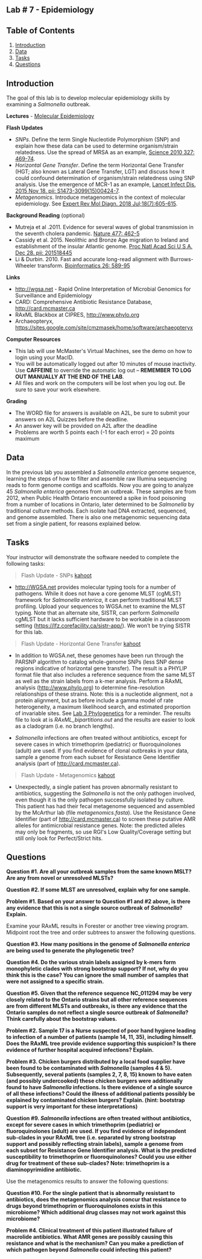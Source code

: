 ## Lab # 7 - Epidemiology

## Table of Contents
1. [Introduction](#intro)
2. [Data](#data)
3. [Tasks](#tasks)
4. [Questions](#questions)

<a name="intro"></a>
## Introduction

The goal of this lab is to develop molecular epidemiology skills by examining a *Salmonella* outbreak.

**Lectures** - [Molecular Epidemiology](https://github.com/agmcarthur/Biochem-3BP3/blob/master/Lectures/Lecture%206%20-%20Molecular%20Epidemiology.pptx)

**Flash Updates**
* *SNPs*. Define the term Single Nucleotide Polymorphism (SNP) and explain how these data can be used to determine organism/strain relatedness. Use the spread of MRSA as an example, [Science 2010 327: 469-74](https://www.ncbi.nlm.nih.gov/pubmed/?term=20093474).
* *Horizontal Gene Transfer*. Define the term Horizontal Gene Transfer (HGT; also known as Lateral Gene Transfer, LGT) and discuss how it could confound determination of organism/strain relatedness using SNP analysis. Use the emergence of MCR-1 as an example, [Lancet Infect Dis. 2015 Nov 18. pii: S1473-3099(15)00424-7](https://www.ncbi.nlm.nih.gov/pubmed/?term=26603172).
* *Metagenomics*. Introduce metagenomics in the context of molecular epidemiology. See [Expert Rev Mol Diagn. 2018 Jul;18(7):605-615](https://www.ncbi.nlm.nih.gov/pubmed/?term=29898605).

**Background Reading** (optional)
* Mutreja et al .2011. Evidence for several waves of global transmission in the seventh cholera pandemic. [Nature 477: 462-5](https://www.ncbi.nlm.nih.gov/pubmed/?term=21866102)
* Cassidy et al. 2015. Neolithic and Bronze Age migration to Ireland and establishment of the insular Atlantic genome. [Proc Natl Acad Sci U S A. Dec 28. pii: 201518445](https://www.ncbi.nlm.nih.gov/pubmed/?term=26712024)
* Li & Durbin. 2010. Fast and accurate long-read alignment with Burrows-Wheeler transform. [Bioinformatics 26: 589-95](https://www.ncbi.nlm.nih.gov/pubmed/?term=20080505)

**Links**
* http://wgsa.net - Rapid Online Interpretation of Microbial Genomics for Surveillance and Epidemiology
* CARD: Comprehensive Antibiotic Resistance Database, http://card.mcmaster.ca
* RAxML Blackbox at CIPRES, http://www.phylo.org
* Archaeopteryx, https://sites.google.com/site/cmzmasek/home/software/archaeopteryx

**Computer Resources**
* This lab will use McMaster's Virtual Machines, see the demo on how to login using your MacID.
* You will be automatically logged out after 10 minutes of mouse inactivity. Use **CAFFEINE** to override the automatic log out – **REMEMBER TO LOG OUT MANUALLY AT THE END OF THE LAB**.
* All files and work on the computers will be lost when you log out. Be sure to save your work elsewhere. 

**Grading**
* The WORD file for answers is available on A2L, be sure to submit your answers on A2L Quizzes before the deadline.
* An answer key will be provided on A2L after the deadline
* Problems are worth 5 points each (-1 for each error) = 20 points maximum

<a name="data"></a>
## Data

In the previous lab you assembled a *Salmonella enterica* genome sequence, learning the steps of how to filter and assemble raw Illumina sequencing reads to form genome contigs and scaffolds. Now you are going to analyze 45 *Salmonella enterica* genomes from an outbreak. These samples are from 2012, when Public Health Ontario encountered a spike in food poisoning from a number of locations in Ontario, later determined to be *Salmonella* by traditional culture methods. Each isolate had DNA extracted, sequenced, and genome assembled. There is also one metagenomic sequencing data set from a single patient, for reasons explained below.

<a name="tasks"></a>
## Tasks

Your instructor will demonstrate the software needed to complete the following tasks:

> Flash Update - SNPs [kahoot](https://kahoot.it/?_ga=2.264238917.871462812.1568207895-297922416.1568207895)

* http://WGSA.net provides molecular typing tools for a number of pathogens. While it does not have a core genome MLST (cgMLST) framework for *Salmonella enterica*, it can perform traditional MLST profiling. Upload your sequences to WGSA.net to examine the MLST typing. Note that an alternate site, SISTR, can perform *Salmonella* cgMLST but it lacks sufficient hardware to be workable in a classroom setting (https://lfz.corefacility.ca/sistr-app/). We won’t be trying SISTR for this lab.

> Flash Update - Horizontal Gene Transfer [kahoot](https://kahoot.it/?_ga=2.264238917.871462812.1568207895-297922416.1568207895)

* In addition to WGSA.net, these genomes have been run through the PARSNP algorithm to catalog whole-genome SNPs (less SNP dense regions indicative of horizontal gene transfer). The result is a PHYLIP format file that also includes a reference sequence from the same MLST as well as the strain labels from a k-mer analysis. Perform a RAxML analysis (http://www.phylo.org) to determine fine-resolution relationships of these strains. Note: this is a nucleotide alignment, not a protein alignment, but as before include a gamma model of rate heterogeneity, a maximum likelihood search, and estimated proportion of invariable sites. See [Lab 3 Phylogenetics](../Lab_3_Phylogenetics) for a reminder. The results file to look at is *RAxML_bipartitions.out* and the results are easier to look as a cladogram (i.e. no branch lengths).

* *Salmonella* infections are often treated without antibiotics, except for severe cases in which trimethoprim (pediatric) or fluoroquinolones (adult) are used. If you find evidence of clonal outbreaks in your data, sample a genome from each subset for Resistance Gene Identifier analysis (part of http://card.mcmaster.ca). 

> Flash Update - Metagenomics [kahoot](https://kahoot.it/?_ga=2.264238917.871462812.1568207895-297922416.1568207895)

* Unexpectedly, a single patient has proven abnormally resistant to antibiotics, suggesting the *Salmonella* is not the only pathogen involved, even though it is the only pathogen successfully isolated by culture. This patient has had their fecal metagenome sequenced and assembled by the McArthur lab (file *metagenomics.fasta*). Use the Resistance Gene Identifier (part of http://card.mcmaster.ca) to screen these putative AMR alleles for antimicrobial resistance genes. Note: the predicted alleles may only be fragments, so use RGI's Low Quality/Coverage setting but still only look for Perfect/Strict hits.

<a name="questions"></a>
## Questions

**Question #1. Are all your outbreak samples from the same known MSLT? Are any from novel or unresolved MLSTs?**

**Question #2. If some MLST are unresolved, explain why for one sample.**

**Problem #1. Based on your answer to Question #1 and #2 above, is there any evidence that this is not a single source outbreak of *Salmonella*? Explain.**

Examine your RAxML results in Forester or another tree viewing program. Midpoint root the tree and order subtrees to answer the following questions.

**Question #3. How many positions in the genome of *Salmonella enterica* are being used to generate the phylogenetic tree?**

**Question #4. Do the various strain labels assigned by k-mers form monophyletic clades with strong bootstrap support? If not, why do you think this is the case? You can ignore the small number of samples that were not assigned to a specific strain.**

**Question #5. Given that the reference sequence NC_011294 may be very closely related to the Ontario strains but all other reference sequences are from different MLSTs and outbreaks, is there any evidence that the Ontario samples do not reflect a single source outbreak of *Salmonella*? Think carefully about the bootstrap values.**

**Problem #2. Sample 17 is a Nurse suspected of poor hand hygiene leading to infection of a number of patients (sample 14, 11, 35), including himself. Does the RAxML tree provide evidence supporting this suspicion? Is there evidence of further hospital acquired infections? Explain.**

**Problem #3. Chicken burgers distributed by a local food supplier have been found to be contaminated with *Salmonella* (samples 4 & 5). Subsequently, several patients (samples 2, 7, 8, 15) known to have eaten (and possibly undercooked) these chicken burgers were additionally found to have *Salmonella* infections. Is there evidence of a single source of all these infections? Could the illness of additional patients possibly be explained by contaminated chicken burgers? Explain. (hint: bootstrap support is very important for these interpretations)**

**Question #9. *Salmonella* infections are often treated without antibiotics, except for severe cases in which trimethoprim (pediatric) or fluoroquinolones (adult) are used. If you find evidence of independent sub-clades in your RAxML tree (i.e. separated by strong bootstrap support and possibly reflecting strain labels), sample a genome from each subset for Resistance Gene Identifier analysis. What is the predicted susceptibility to trimethoprim or fluoroquinolones? Could you use either drug for treatment of these sub-clades? Note: trimethoprim is a diaminopyrimidine antibiotic.**

Use the metagenomics results to answer the following questions:

**Question #10. For the single patient that is abnormally resistant to antibiotics, does the metagenomics analysis concur that resistance to drugs beyond trimethoprim or fluoroquinolones exists in this microbiome? Which additional drug classes may not work against this microbiome?**

**Problem #4. Clinical treatment of this patient illustrated failure of macrolide antibiotics. What AMR genes are possibly causing this resistance and what is the mechanism? Can you make a prediction of which pathogen beyond *Salmonella* could infecting this patient?**

